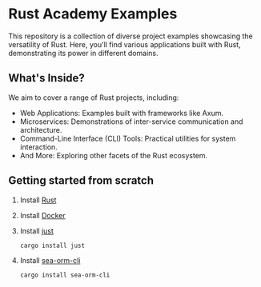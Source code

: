 # Rust Academy Examples

This repository is a collection of diverse project examples showcasing the versatility of Rust. Here, you'll find various applications built with Rust, demonstrating its power in different domains.

## What's Inside?

We aim to cover a range of Rust projects, including:

- Web Applications: Examples built with frameworks like Axum.
- Microservices: Demonstrations of inter-service communication and architecture.
- Command-Line Interface (CLI) Tools: Practical utilities for system interaction.
- And More: Exploring other facets of the Rust ecosystem.

## Getting started from scratch

1. Install [Rust](https://www.rust-lang.org/learn/get-started)
2. Install [Docker](https://www.docker.com/)
3. Install [just](https://github.com/casey/just)

   `cargo install just`

4. Install [sea-orm-cli](https://github.com/SeaQL/sea-orm)

   `cargo install sea-orm-cli`
